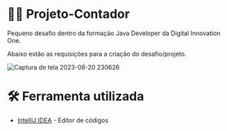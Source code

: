 # 👨‍💻 Projeto-Contador

Pequeno desafio dentro da formação Java Developer da Digital Innovation One.

Abaixo estão as requisições para a criação do desafio/projeto.

![Captura de tela 2023-08-20 230626](https://github.com/ArthurFelipe12/Projeto-Contador/assets/110441857/85b5410c-d426-4429-b8cc-dde733bae17c)

# 🛠 Ferramenta utilizada
- [IntelliJ IDEA](https://www.jetbrains.com/idea/) - Editor de códigos



